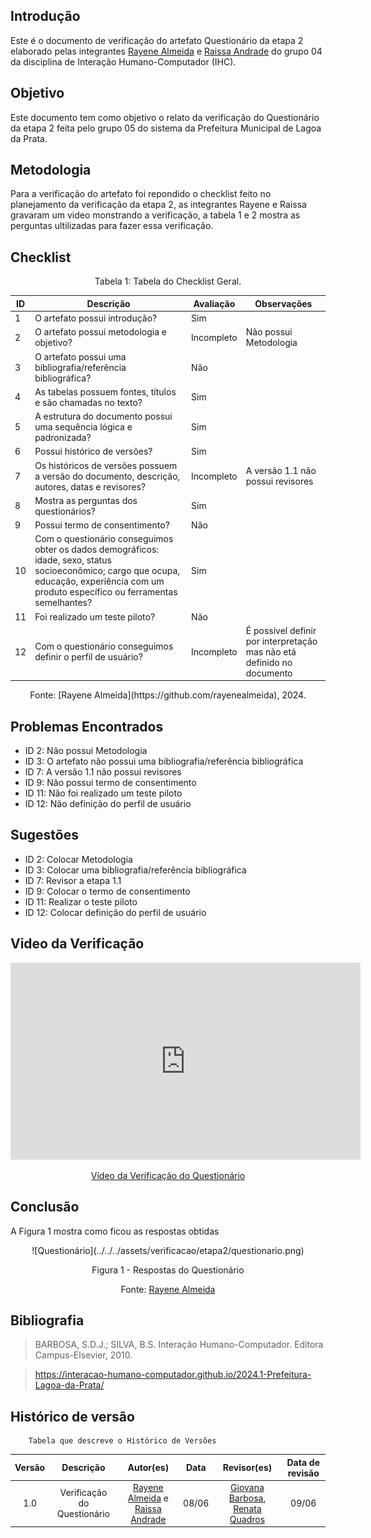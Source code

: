 ## Introdução
Este é o documento de verificação do artefato Questionário da etapa 2 elaborado pelas integrantes [Rayene Almeida](https://github.com/rayenealmeida) e [Raissa Andrade](https://github.com/RaissaAndradeS) do grupo 04 da disciplina de Interação Humano-Computador (IHC). 

## Objetivo
Este documento tem como objetivo o relato da verificação do Questionário da etapa 2 feita pelo grupo 05 do sistema da Prefeitura Municipal de Lagoa da Prata.

## Metodologia
Para a verificação do artefato foi repondido o checklist feito no planejamento da verificação da etapa 2, as integrantes Rayene e Raissa gravaram um video monstrando a verificação, a tabela 1 e 2 mostra as perguntas ultilizadas para fazer essa verificação.


## Checklist


<center>Tabela 1: Tabela do Checklist Geral. </center> 

| ID  | Descrição                                                                                  | Avaliação | Observações |
| --- | ------------------------------------------------------------------------------------------ | --------- | ----------- |
| 1   | O artefato possui introdução?     |        Sim   |             |
| 2   | O artefato possui metodologia e objetivo?  |  Incompleto         |     Não possui Metodologia        |
| 3   | O artefato possui uma bibliografia/referência bibliográfica?   |   Não        |             |
| 4   | As tabelas possuem fontes, títulos e são chamadas no texto?  |     Sim    |             |
| 5   | A estrutura do documento possui uma sequência lógica e padronizada?  |       Sim    |             |
| 6   | Possui histórico de versões?    |     Sim      |             |
| 7   | Os históricos de versões possuem a versão do documento, descrição, autores, datas e revisores? | Incompleto |      A versão 1.1 não possui revisores     |
| 8  | Mostra as perguntas dos questionários? |    Sim       |             |
| 9   | Possui termo de consentimento? |     Não      |             |
| 10   | Com o questionário conseguimos obter os dados demográficos: idade, sexo, status socioeconômico; cargo que ocupa, educação, experiência com um produto específico ou ferramentas semelhantes? | Sim | |
| 11 | Foi realizado um teste piloto? |      Não     |             |
| 12  | Com o questionário conseguimos definir o perfil de usuário? |    Incompleto        |       É possível definir por interpretação mas não etá definido no documento      |


<center>Fonte: [Rayene Almeida](https://github.com/rayenealmeida), 2024.</center>

## Problemas Encontrados

- ID 2: Não possui Metodologia 
- ID 3: O artefato não possui uma bibliografia/referência bibliográfica
- ID 7: A versão 1.1 não possui revisores 
- ID 9: Não possui termo de consentimento
- ID 11: Não foi realizado um teste piloto
- ID 12: Não definição do perfil de usuário

## Sugestões

- ID 2: Colocar Metodologia 
- ID 3: Colocar uma bibliografia/referência bibliográfica
- ID 7: Revisor a etapa 1.1
- ID 9: Colocar o termo de consentimento 
- ID 11: Realizar o teste piloto
- ID 12: Colocar definição do perfil de usuário

## Video da Verificação

<p style="text-align: center">
    <iframe width="560" height="315" src="https://www.youtube.com/embed/Sw-rUch8DTs" title="YouTube video player" frameborder="0" allow="accelerometer; autoplay; clipboard-write; encrypted-media; gyroscope; picture-in-picture" allowfullscreen></iframe>
</p>
<p style="text-align: center">
    <a href="https://www.youtube.com/embed/Sw-rUch8DTs" target="blank">Vídeo da Verificação do Questionário </a>
</p>


## Conclusão
A Figura 1 mostra como ficou as respostas obtidas 
<center>
![Questionário](../../../assets/verificacao/etapa2/questionario.png)
<div align="center">
<p> Figura 1 - Respostas do Questionário </p> 
 <center>  <p>Fonte: <a href="https://github.com/rayenealmeida">Rayene Almeida</a></p></center> 
</div></center>



## Bibliografia
> BARBOSA, S.D.J.; SILVA, B.S. Interação Humano-Computador. Editora Campus-Elsevier, 2010.

>  https://interacao-humano-computador.github.io/2024.1-Prefeitura-Lagoa-da-Prata/

## Histórico de versão
        Tabela que descreve o Histórico de Versões
|     Versão       |     Descrição      |      Autor(es)      | Data           |  Revisor(es)          |Data de revisão|
| :----------------------------------------------------------: | :-------------------------------: | :-------------------------------------------------: | :-------------------------------: |  :-------------------------------: | :-------------------------------: |
|1.0|Verificação do Questionário|[Rayene Almeida](https://github.com/rayenealmeida) e [Raissa Andrade](https://github.com/RaissaAndradeS)   | 08/06|   [Giovana Barbosa](https://github.com/gio221), [Renata Quadros](https://github.com/Renatinha28)  | 09/06 |